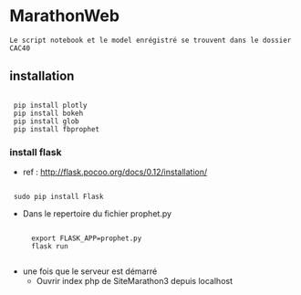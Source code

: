 # MarathonWeb
	Le script notebook et le model enrégistré se trouvent dans le dossier CAC40
## installation
<pre><code>
 pip install plotly
 pip install bokeh
 pip install glob
 pip install fbprophet
</code></pre>
### install flask
* ref  : http://flask.pocoo.org/docs/0.12/installation/
<pre><code>
 sudo pip install Flask </code></pre>
* Dans le repertoire du fichier prophet.py
	<pre><code>
	export FLASK_APP=prophet.py
	flask run 
	</code></pre>
* une fois que le serveur est démarré 
	* Ouvrir index php de SiteMarathon3 depuis localhost
